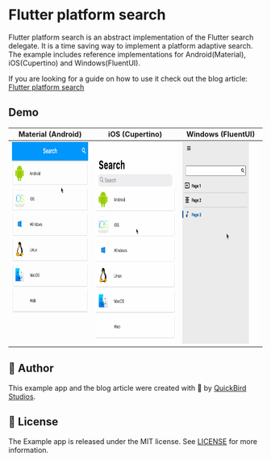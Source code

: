 # Flutter platform search

Flutter platform search is an abstract implementation of the Flutter search delegate. It is a time saving way to implement a platform adaptive search. 
The example includes reference implementations for Android(Material), iOS(Cupertino) and Windows(FluentUI).

If you are looking for a guide on how to use it check out the blog article: [Flutter platform search](https://www.quickbirdstudios.de/blog/flutter-platform-search)


## Demo  

| Material (Android)        | iOS (Cupertino)           | Windows (FluentUI)  |
| :------------: |:-------------:| :-----:|
|<img src="assets/gif/android_search_demo.gif" alt="drawing" style="width:250px;height:400px;"/>| <img src="assets/gif/iOS_search_demo.gif" alt="drawing" style="width:250px;height:400px;"/> |<img src="assets/gif/windows_search_demo.gif" alt="drawing" style="width:250px;height:400px;"/> |

## 👤 Author 

This example app and the blog article were created with 💙 by [QuickBird Studios](https://quickbirdstudios.com/).

## 📃 License

The Example app is released under the MIT license. See [LICENSE](LICENSE) for more information.